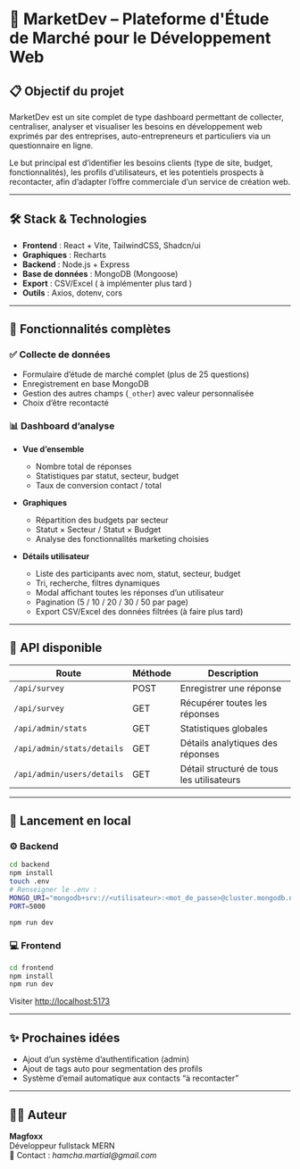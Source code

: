 # 🧠 MarketDev – Plateforme d'Étude de Marché pour le Développement Web

## 📋 Objectif du projet

MarketDev est un site complet de type dashboard permettant de collecter, centraliser, analyser et visualiser les besoins en développement web exprimés par des entreprises, auto-entrepreneurs et particuliers via un questionnaire en ligne.

Le but principal est d’identifier les besoins clients (type de site, budget, fonctionnalités), les profils d’utilisateurs, et les potentiels prospects à recontacter, afin d’adapter l’offre commerciale d’un service de création web.

---

## 🛠 Stack & Technologies

- **Frontend** : React + Vite, TailwindCSS, Shadcn/ui
- **Graphiques** : Recharts
- **Backend** : Node.js + Express
- **Base de données** : MongoDB (Mongoose)
- **Export** : CSV/Excel ( à implémenter plus tard )
- **Outils** : Axios, dotenv, cors

---

## 🚀 Fonctionnalités complètes

### ✅ Collecte de données

- Formulaire d’étude de marché complet (plus de 25 questions)
- Enregistrement en base MongoDB
- Gestion des autres champs (`_other`) avec valeur personnalisée
- Choix d’être recontacté

### 📊 Dashboard d’analyse

- **Vue d’ensemble**
  - Nombre total de réponses
  - Statistiques par statut, secteur, budget
  - Taux de conversion contact / total

- **Graphiques**
  - Répartition des budgets par secteur
  - Statut × Secteur / Statut × Budget
  - Analyse des fonctionnalités marketing choisies

- **Détails utilisateur**
  - Liste des participants avec nom, statut, secteur, budget
  - Tri, recherche, filtres dynamiques
  - Modal affichant toutes les réponses d’un utilisateur
  - Pagination (5 / 10 / 20 / 30 / 50 par page)
  - Export CSV/Excel des données filtrées (à faire plus tard)

---

## 🔗 API disponible

| Route                                | Méthode | Description |
|-------------------------------------|---------|-------------|
| `/api/survey`                       | POST    | Enregistrer une réponse |
| `/api/survey`                       | GET     | Récupérer toutes les réponses |
| `/api/admin/stats`                  | GET     | Statistiques globales |
| `/api/admin/stats/details`         | GET     | Détails analytiques des réponses |
| `/api/admin/users/details`         | GET     | Détail structuré de tous les utilisateurs |

---

## 🧪 Lancement en local

### ⚙️ Backend

```bash
cd backend
npm install
touch .env
# Renseigner le .env :
MONGO_URI="mongodb+srv://<utilisateur>:<mot_de_passe>@cluster.mongodb.net/marketdev"
PORT=5000

npm run dev
```

### 💻 Frontend

```bash
cd frontend
npm install
npm run dev
```

Visiter [http://localhost:5173](http://localhost:5173)

---

## ✨ Prochaines idées

- Ajout d’un système d’authentification (admin)
- Ajout de tags auto pour segmentation des profils
- Système d’email automatique aux contacts “à recontacter”

---

## 👨‍💻 Auteur

**Magfoxx**  
Développeur fullstack MERN  
📧 Contact : _hamcha.martial@gmail.com_
